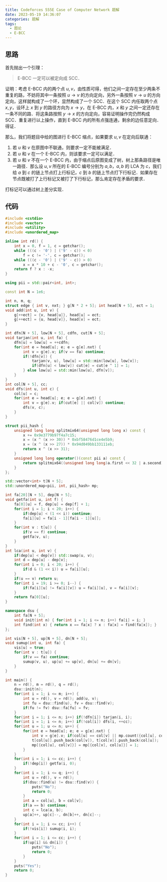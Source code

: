 ```yaml
---
title: Codeforces 555E Case of Computer Network 题解
date: 2023-05-19 14:36:07
categories: 题解
tags:
  - 图论
  - E-BCC
---
```


## 思路

首先抛出一个引理：

> E-BCC 一定可以被定向成 SCC．

证明：考虑 E-BCC 内的两个点 $u, v$，由性质可得，他们之间一定存在至少两条不重复的路，不妨将其中一条按照 $u \rightarrow v$ 的方向定向，另外一条按照 $v \rightarrow u$ 的方向定向，这样就构成了一个环，显然构成了一个 SCC．在这个 SCC 内任取两个点 $x, y$，设环上 $x$ 到 $y$ 的路径方向为 $x \rightarrow y$，在 E-BCC 内，$x$ 和 $y$ 之间一定还存在一条不同的路．将这条路按照 $y \rightarrow x$ 的方向定向，容易证明操作完仍然构成 SCC．重复进行以上操作，直到 E-BCC 内的所有点强连通，剩余的边任意定向．得证．

那么，我们将题目中给的图进行 E-BCC 缩点，如果要求 $u, v$ 在定向后联通：

1. 若 $u$ 和 $v$ 在原图中不联通，则要求一定不能被满足．
2. 若 $u$ 和 $v$ 在一个 E-BCC 内，则该要求一定可以满足．
3. 若 $u$ 和 $v$ 不在一个 E-BCC 内，由于缩点后原图变成了树，树上那条路径是唯一路径．那么设 $u, v$ 所在的 E-BCC 编号分别为 $a, b$，$a, b$ 的 LCA 为 $c$，我们给 $a$ 到 $c$ 的链上节点打上行标记，$c$ 到 $b$ 的链上节点打下行标记．如果存在节点既被打了上行标记又被打了下行标记，那么肯定存在矛盾的要求．

打标记可以通过树上差分实现．

## 代码

```cpp
#include <cstdio>
#include <vector>
#include <utility>
#include <unordered_map>

inline int rd() {
	int x = 0, f = 1, c = getchar();
	while (((c - '0') | ('9' - c)) < 0)
		f = c != '-', c = getchar();
	while (((c - '0') | ('9' - c)) > 0)
		x = x * 10 + c - '0', c = getchar();
	return f ? x : -x;
}

using pii = std::pair<int, int>;

const int N = 1e6;

int n, m, q;
struct edge { int v, nxt; } g[N * 2 + 5]; int head[N + 5], ect = 1;
void add(int u, int v) {
	g[++ect] = {v, head[u]}, head[u] = ect;
	g[++ect] = {u, head[v]}, head[v] = ect;
}

int dfn[N + 5], low[N + 5], cdfn, cut[N + 5];
void tarjan(int u, int fa) {
	dfn[u] = low[u] = ++cdfn;
	for(int e = head[u]; e; e = g[e].nxt) {
		int v = g[e].v; if(v == fa) continue;
		if(!dfn[v]) {
			tarjan(v, u), low[u] = std::min(low[u], low[v]);
			if(dfn[u] < low[v]) cut[e] = cut[e ^ 1] = 1;
		} else low[u] = std::min(low[u], dfn[v]);
	}
}
int col[N + 5], cc;
void dfs(int u, int c) {
	col[u] = c;
	for(int e = head[u]; e; e = g[e].nxt) {
		int v = g[e].v; if(cut[e] || col[v]) continue;
		dfs(v, c);
	}
}

struct pii_hash {
	unsigned long long splitmix64(unsigned long long x) const {
		x += 0x9e3779b97f4a7c15;
		x = (x ^ (x >> 30)) * 0xbf58476d1ce4e5b9;
		x = (x ^ (x >> 27)) * 0x94d049bb133111eb;
		return x ^ (x >> 31);
	}
	unsigned long long operator()(const pii a) const {
		return splitmix64((unsigned long long)a.first << 32 | a.second);
	}
};

std::vector<int> t[N + 5];
std::unordered_map<pii, int, pii_hash> mp;

int fa[20][N + 5], dep[N + 5];
void getfa(int u, int f) {
	fa[0][u] = f, dep[u] = dep[f] + 1;
	for(int i = 1; i < 20; i++) {
		if(dep[u] < (1 << i)) continue;
		fa[i][u] = fa[i - 1][fa[i - 1][u]];
	}
	for(int v : t[u]) {
		if(v == f) continue;
		getfa(v, u);
	}
}
int lca(int u, int v) {
	if(dep[u] < dep[v]) std::swap(u, v);
	int d = dep[u] - dep[v];
	for(int i = 0; i < 20; i++) {
		if(d & (1 << i)) u = fa[i][u];
	}
	if(u == v) return u;
	for(int i = 19; i >= 0; i--) {
		if(fa[i][u] != fa[i][v]) u = fa[i][u], v = fa[i][v];
	}
	return fa[0][u];
}

namespace dsu {
	int fa[N + 5];
	void init(int n) { for(int i = 1; i <= n; i++) fa[i] = i; }
	int find(int x) { return x == fa[x] ? x : fa[x] = find(fa[x]); }
};

int vis[N + 5], up[N + 5], dn[N + 5];
void sumup(int u, int fa) {
	vis[u] = true;
	for(int v : t[u]) {
		if(v == fa) continue;
		sumup(v, u), up[u] += up[v], dn[u] += dn[v];
	}
}

int main() {
	n = rd(), m = rd(), q = rd();
	dsu::init(n);
	for(int i = 1; i <= m; i++) {
		int u = rd(), v = rd(); add(u, v);
		int fu = dsu::find(u), fv = dsu::find(v);
		if(fu != fv) dsu::fa[fu] = fv;
	}
	for(int i = 1; i <= n; i++) if(!dfn[i]) tarjan(i, i);
	for(int i = 1; i <= n; i++) if(!col[i]) dfs(i, ++cc);
	for(int u = 1; u <= n; u++) {
		for(int e = head[u]; e; e = g[e].nxt) {
			int v = g[e].v; if(col[u] == col[v] || mp.count({col[u], col[v]})) continue;
			t[col[u]].push_back(col[v]), t[col[v]].push_back(col[u]);
			mp[{col[u], col[v]}] = mp[{col[v], col[u]}] = 1;
		}
	}
	for(int i = 1; i <= cc; i++) {
		if(!dep[i]) getfa(i, 0);
	}
	for(int i = 1; i <= q; i++) {
		int u = rd(), v = rd();
		if(dsu::find(u) != dsu::find(v)) {
			puts("No");
			return 0;
		}
		int a = col[u], b = col[v];
		if(a == b) continue;
		int c = lca(a, b);
		up[a]++, up[c]--, dn[b]++, dn[c]--;
	}
	for(int i = 1; i <= cc; i++) {
		if(!vis[i]) sumup(i, i);
	}
	for(int i = 1; i <= cc; i++) {
		if(up[i] && dn[i]) {
			puts("No");
			return 0;
		}
	}
	puts("Yes");
	return 0;
}
```
